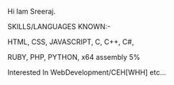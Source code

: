 Hi Iam Sreeraj. 

 SKILLS/LANGUAGES KNOWN:-

 HTML, CSS, JAVASCRIPT, C, C++, C#, 

 RUBY, PHP, PYTHON, x64 assembly 5%


Interested In WebDevelopment/CEH[WHH] etc... 



<!---
C0DEGamer/C0DEGamer is a ✨ special ✨ repository because its `README.md` (this file) appears on your GitHub profile.
You can click the Preview link to take a look at your changes.
--->
